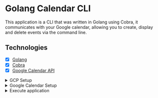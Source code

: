 # Golang Calendar CLI

This application is a CLI that was written in Golang using Cobra, it communicates with your Google calendar, allowing you to create, display and delete events via the command line.

## Technologies

- [x] [Golang](https://go.dev)
- [x] [Cobra](https://github.com/spf13/cobra)
- [x] [Google Calendar API](https://developers.google.com/calendar/api/guides/overview)

<details>
<summary>GCP Setup</summary>

Follow the steps below to configure your application on GCP, as we need to create a project in it and activate the Calendar API.

Go to Google Cloud Platform here: [link](https://console.cloud.google.com)

### Step 1

Create a new project

![gcp-step-1](.github/docs/gcp/1.png)

### Step 2

Define project name

![gcp-step-2](.github/docs/gcp/2.png)

### Step 3

Access Google Calendar API page

![gcp-step-3](.github/docs/gcp/3.png)

### Step 4

Enable Google Calendar API

![gcp-step-4](.github/docs/gcp/4.png)

### Step 5

Access credentials page

![gcp-step-5](.github/docs/gcp/5.png)

### Step 6

Access service account option

![gcp-step-6](.github/docs/gcp/6.png)

### Step 7

Service account details

![gcp-step-7](.github/docs/gcp/7.png)

### Step 8

Grant this service account access to project

![gcp-step-8](.github/docs/gcp/8.png)

### Step 9

Click on your created service account

![gcp-step-9](.github/docs/gcp/9.png)

### Step 10

Create new key

![gcp-step-10](.github/docs/gcp/10.png)

### Step 11

Download the JSON file

![gcp-step-11](.github/docs/gcp/11.png)

> Save it in the project root with the name `credentials.json`

</details>

<details>
<summary>Google Calendar Setup</summary>

Follow the steps below to configure your application on Google Calendar.

Go to Google Calendar here: [link](https://calendar.google.com)

### Step 1

Access settings page

![google-calendar-step-1](.github/docs/google-calendar/1.png)

### Step 2

Create a new calendar

![google-calendar-step-2](.github/docs/google-calendar/2.png)
![google-calendar-step-2-1](.github/docs/google-calendar/3.png)

### Step 3

Share with specific people or groups

![google-calendar-step-3](.github/docs/google-calendar/4.png)

> Copy the `client_email` from the credentials file previously downloaded from GCP and add this email in this step.

### Step 4

Copy calendar ID

![google-calendar-step-4](.github/docs/google-calendar/5.png)

> You need to copy the calendar id, as it will be used in the application execution step below.

</details>

<details>
<summary>Execute application</summary>

## Setup app

Make sure the `credentials.json` file is in the root of the project, as instructed in the GCP setup step.

Change the calendar name in [internal/calendar/calendar.go](./internal/calendar/calendar.go) line 17:

```go
const AGENDA = "YOUR CALENDAR NAME"
```

Install dependencies:

```sh
$ go mod download
```

## Execute app

Build application:

```sh
$ go build
```

Create integration:

```sh
$ ./golang-calendar-cli agenda ID
```

> Is the ID copied in the Google Calendar Setup step.

> This action is only necessary once.

### Commands

Create a new event

```sh
$ ./golang-calendar-cli events insert --title "New Event” --description "New Event Description” --location "My home” --dateTimeStart "2024-03-29T09:00:00-03:00" --dateTimeEnd "2024-03-29T17:00:00-03:00"
```

> For more details run: `./golang-calendar-cli events insert -h`

Show events by day

```sh
$ ./golang-calendar-cli events day
```

Show events by week

```sh
$ ./golang-calendar-cli events week
```

Delete event by ID

```sh
$ ./golang-calendar-cli events delete ID
```

> You can get the event ID by viewing events by day or week

</details>
